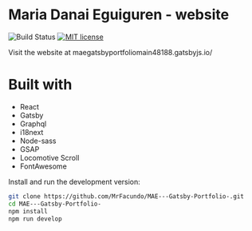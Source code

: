 # Maria Danai Eguiguren - website

![Build Status](https://github.com/MrFacundo/MAE---Gatsby-Portfolio-/actions/workflows/pages/pages-build-deployment/badge.svg)
[![MIT license](http://img.shields.io/badge/license-MIT-brightgreen.svg)](http://opensource.org/licenses/MIT)

Visit the website at maegatsbyportfoliomain48188.gatsbyjs.io/

# Built with

- React
- Gatsby
- Graphql
- i18next
- Node-sass
- GSAP
- Locomotive Scroll
- FontAwesome

Install and run the development version:

```sh
git clone https://github.com/MrFacundo/MAE---Gatsby-Portfolio-.git
cd MAE---Gatsby-Portfolio-
npm install
npm run develop
```